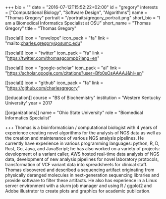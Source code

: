 +++
bio = ""
date = "2016-07-12T15:52:22+02:00"
id = "gregory"
interests = ["Computational Biology", "Software Design", "Algorithms"]
name = "Thomas Gregory"
portrait = "/portraits/gregory_portrait.png"
short_bio = "I am a Biomedical Informatics Specialist at OSU"
short_name = "Thomas Gregory"
title = "Thomas Gregory"

[[social]]
    icon = "envelope"
    icon_pack = "fa"
    link = "mailto:charles.gregory@osumc.edu"

[[social]]
    icon = "twitter"
    icon_pack = "fa"
    link = "https://twitter.com/thomasgcompb?lang=en"

[[social]]
    icon = "google-scholar"
    icon_pack = "ai"
    link = "https://scholar.google.com/citations?user=Bfo0sOsAAAAJ&hl=en"

[[social]]
    icon = "github"
    icon_pack = "fa"
    link = "https://github.com/charlesgregory"

[[education]]
    course = "BS of Biochemistry"
    institution = 'Western Kentucky University'
    year = 2017

[[organizations]]
    name = "Ohio State University"
    role = "Biomedical Informatics Specialist"

+++
Thomas is a bioinformatician / computational biologist with 4 years of experience creating novel algorithms for the analysis of NGS data as well as the creation and maintenance of various NGS analysis pipelines. 
He currently have experience in various programming languages: python, R, D, Rust, Go, Java, and JavaScript; he has also worked on a variety of projects: development of a variant caller, AWS hosted real-time data analysis of NGS data, development of new analysis pipelines for novel laboratory protocols, transformation of VCF variant data into spreadsheets for clinical staff. 
Thomas discovered and described a sequencing artifact originating from physically deranged molecules in next-generation sequencing libraries and provide software to filter these artifacts.
He also has experience in a Linux server environment with a slurm job manager and using R / ggplot2 and Adobe illustrator to create plots and graphics for academic publication.